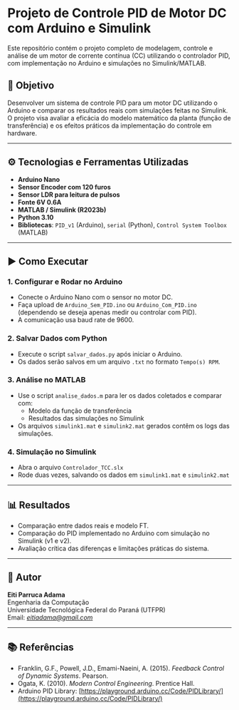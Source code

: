 # Projeto de Controle PID de Motor DC com Arduino e Simulink

Este repositório contém o projeto completo de modelagem, controle e análise de um motor de corrente contínua (CC) utilizando o controlador PID, com implementação no Arduino e simulações no Simulink/MATLAB.

## 📌 Objetivo

Desenvolver um sistema de controle PID para um motor DC utilizando o Arduino e comparar os resultados reais com simulações feitas no Simulink. O projeto visa avaliar a eficácia do modelo matemático da planta (função de transferência) e os efeitos práticos da implementação do controle em hardware.

---

## ⚙️ Tecnologias e Ferramentas Utilizadas

- **Arduino Nano**
- **Sensor Encoder com 120 furos**
- **Sensor LDR para leitura de pulsos**
- **Fonte 6V 0.6A**
- **MATLAB / Simulink (R2023b)**
- **Python 3.10**
- **Bibliotecas**: `PID_v1` (Arduino), `serial` (Python), `Control System Toolbox` (MATLAB)

---

## ▶️ Como Executar

### 1. Configurar e Rodar no Arduino
- Conecte o Arduino Nano com o sensor no motor DC.
- Faça upload de `Arduino_Sem_PID.ino` ou `Arduino_Com_PID.ino` (dependendo se deseja apenas medir ou controlar com PID).
- A comunicação usa baud rate de 9600.

### 2. Salvar Dados com Python
- Execute o script `salvar_dados.py` após iniciar o Arduino.
- Os dados serão salvos em um arquivo `.txt` no formato `Tempo(s) RPM`.

### 3. Análise no MATLAB
- Use o script `analise_dados.m` para ler os dados coletados e comparar com:
  - Modelo da função de transferência
  - Resultados das simulações no Simulink
- Os arquivos `simulink1.mat` e `simulink2.mat` gerados contêm os logs das simulações.

### 4. Simulação no Simulink
- Abra o arquivo `Controlador_TCC.slx`
- Rode duas vezes, salvando os dados em `simulink1.mat` e `simulink2.mat`

---

## 📊 Resultados

- Comparação entre dados reais e modelo FT.
- Comparação do PID implementado no Arduino com simulação no Simulink (v1 e v2).
- Avaliação crítica das diferenças e limitações práticas do sistema.

---

## 📝 Autor

**Eiti Parruca Adama**  
Engenharia da Computação  
Universidade Tecnológica Federal do Paraná (UTFPR)  
Email: *eitiadama@gmail.com*

---

## 📚 Referências

- Franklin, G.F., Powell, J.D., Emami-Naeini, A. (2015). *Feedback Control of Dynamic Systems*. Pearson.
- Ogata, K. (2010). *Modern Control Engineering*. Prentice Hall.
- Arduino PID Library: [https://playground.arduino.cc/Code/PIDLibrary/](https://playground.arduino.cc/Code/PIDLibrary/)
